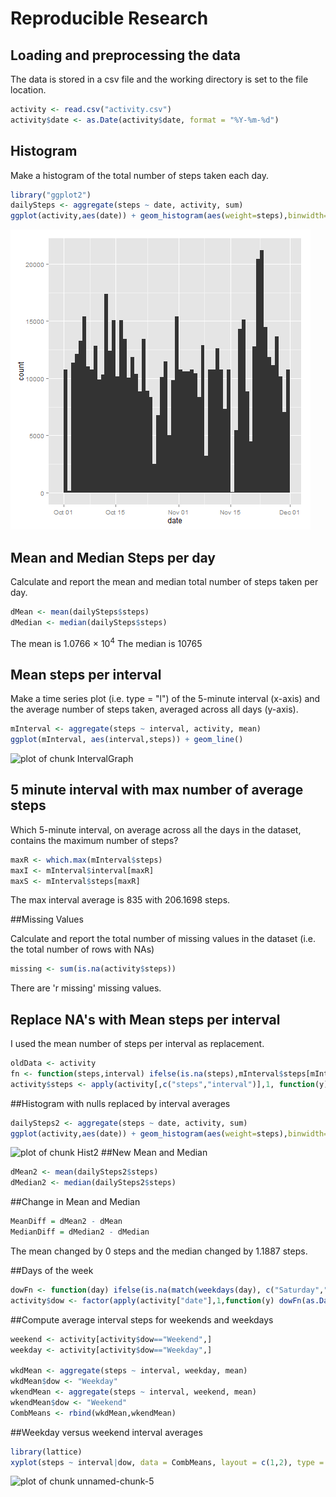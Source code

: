 Reproducible Research
=====================

## Loading and preprocessing the data

The data is stored in a csv file and the working directory is set to the file location.


```r
activity <- read.csv("activity.csv")
activity$date <- as.Date(activity$date, format = "%Y-%m-%d")
```

## Histogram

Make a histogram of the total number of steps taken each day.


```r
library("ggplot2")
dailySteps <- aggregate(steps ~ date, activity, sum)
ggplot(activity,aes(date)) + geom_histogram(aes(weight=steps),binwidth=1)
```
![plot of chunk Histogram](figure/Histogram.png) 

## Mean and Median Steps per day

Calculate and report the mean and median total number of steps taken per day.


```r
dMean <- mean(dailySteps$steps)
dMedian <- median(dailySteps$steps)
```
The mean is 1.0766 &times; 10<sup>4</sup>
The median is 10765

## Mean steps per interval

Make a time series plot (i.e. type = "l") of the 5-minute interval (x-axis) and the average number of steps taken, averaged across all days (y-axis).


```r
mInterval <- aggregate(steps ~ interval, activity, mean)
ggplot(mInterval, aes(interval,steps)) + geom_line()
```
![plot of chunk IntervalGraph](figure/IntervalGraph.png)

## 5 minute interval with max number of average steps

Which 5-minute interval, on average across all the days in the dataset, contains the maximum number of steps?


```r
maxR <- which.max(mInterval$steps)
maxI <- mInterval$interval[maxR]
maxS <- mInterval$steps[maxR]
```
The max interval average is 835 with 206.1698 steps.

##Missing Values

Calculate and report the total number of missing values in the dataset (i.e. the total number of rows with NAs)


```r
missing <- sum(is.na(activity$steps))
```
There are 'r missing' missing values.

## Replace NA's with Mean steps per interval

I used the mean number of steps per interval as replacement.


```r
oldData <- activity
fn <- function(steps,interval) ifelse(is.na(steps),mInterval$steps[mInterval$interval==interval],steps)
activity$steps <- apply(activity[,c("steps","interval")],1, function(y) fn(y["steps"],y["interval"]) )
```
##Histogram with nulls replaced by interval averages


```r
dailySteps2 <- aggregate(steps ~ date, activity, sum)
ggplot(activity,aes(date)) + geom_histogram(aes(weight=steps),binwidth=1)
```
![plot of chunk Hist2](figure/Hist2.png) 
##New Mean and Median


```r
dMean2 <- mean(dailySteps2$steps)
dMedian2 <- median(dailySteps2$steps)
```
##Change in Mean and Median


```r
MeanDiff = dMean2 - dMean
MedianDiff = dMedian2 - dMedian
```
The mean changed by 0 steps and the median changed by 1.1887 steps.

##Days of the week


```r
dowFn <- function(day) ifelse(is.na(match(weekdays(day), c("Saturday","Sunday"))),"Weekday","Weekend")
activity$dow <- factor(apply(activity["date"],1,function(y) dowFn(as.Date(y["date"]))))
```

##Compute average interval steps for weekends and weekdays


```r
weekend <- activity[activity$dow=="Weekend",]
weekday <- activity[activity$dow=="Weekday",]

wkdMean <- aggregate(steps ~ interval, weekday, mean)
wkdMean$dow <- "Weekday"
wkendMean <- aggregate(steps ~ interval, weekend, mean)
wkendMean$dow <- "Weekend"
CombMeans <- rbind(wkdMean,wkendMean)
```

##Weekday versus weekend interval averages


```r
library(lattice)
xyplot(steps ~ interval|dow, data = CombMeans, layout = c(1,2), type = "l")
```
![plot of chunk unnamed-chunk-5](figure/unnamed-chunk-5.png) 
